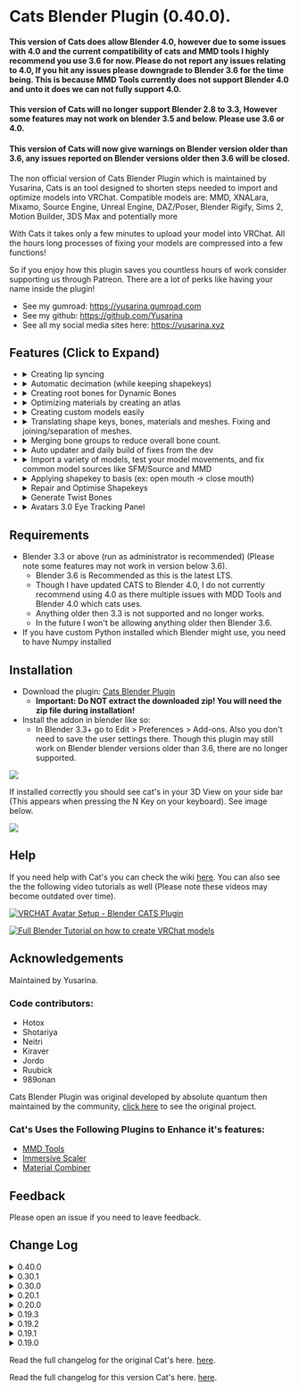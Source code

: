 # Cats Blender Plugin (0.40.0).

#### This version of Cats does allow Blender 4.0, however due to some issues with 4.0 and the current compatibility of cats and MMD tools I highly recommend you use 3.6 for now. Please do not report any issues relating to 4.0, If you hit any issues please downgrade to Blender 3.6 for the time being. This is because MMD Tools currently does not support Blender 4.0 and unto it does we can not fully support 4.0.
#### This version of Cats will no longer support Blender 2.8 to 3.3, However some features may not work on blender 3.5 and below. Please use 3.6 or 4.0.
#### This version of Cats will now give warnings on Blender version older than 3.6, any issues reported on Blender versions older then 3.6 will be closed. 

The non official version of Cats Blender Plugin which is maintained by Yusarina, Cats is an tool designed to shorten steps needed to import and optimize models into VRChat.
Compatible models are: MMD, XNALara, Mixamo, Source Engine, Unreal Engine, DAZ/Poser, Blender Rigify, Sims 2, Motion Builder, 3DS Max and potentially more

With Cats it takes only a few minutes to upload your model into VRChat.
All the hours long processes of fixing your models are compressed into a few functions!

So if you enjoy how this plugin saves you countless hours of work consider supporting us through Patreon.
There are a lot of perks like having your name inside the plugin!

- See my gumroad: https://yusarina.gumroad.com
- See my github: https://github.com/Yusarina
- See all my social media sites here: https://yusarina.xyz

## Features (Click to Expand)
 - <details><summary>Creating lip syncing</summary>

   ## Visemes (Lip Sync)
   ![](https://i.imgur.com/SWjhe9y.png)

   **Mouth visemes are used to show more realistic mouth movement in-game when talking over the microphone.**
   The script generates 15 shape keys from the 3 shape keys you specified. It uses the mouth visemes A, OH and CH to generate this output.
   </details>

 - <details><summary>Automatic decimation (while keeping shapekeys)</summary>

   ## Decimation

   ![](https://i.imgur.com/5u3teLp.png)

   **Decimate your model automatically.**

   ##### Save Decimation
   - This will only decimate meshes with no shape keys.

   ##### Half Decimation
   - This will only decimate meshes with less than 4 shape keys as those are often not used.

   ##### Full Decimation
   - This will decimate your whole model deleting all shape keys in the process.

   ##### Custom Decimation
   - This lets you choose the meshes and shape keys that should not be decimated.

   </details>
 - <details><summary>Creating root bones for Dynamic Bones</summary>

   ## Bone parenting

   ![](https://i.imgur.com/lH8lNVa.png)

   **Useful for Dynamic Bones where it is ideal to have one root bone full of child bones.**
   This works by checking all bones and trying to figure out if they can be grouped together, which will appear in a list for you to choose from. After satisfied with the selection of this group you can then press 'Parent bones' and the child bones will be parented to a new bone named RootBone_xyz

   ##### To parent
   - List of bones that look like they could be parented together to a root bone. Select a group of bones from the list and press "Parent bones"

   ##### Refresh list
   - Clears the group bones list cache and rebuild it, useful if bones have changed or your model

   ##### Parent bones
   - Starts the parent process

 - <details><summary>Optimizing materials by creating an atlas</summary>

   ## Texture atlas

   ![](https://i.imgur.com/Mav3P9e.png)

   **Texture atlas is the process of combining multiple textures into one to drastically reduce draw calls and therefore make your model much more performant**

   ##### Create Atlas
   - Combines all selected materials into one texture. If no material list is generated it will combine all materials.

   ##### Generate Material List
   - Lists all materials of the current model and lets you select which ones you want to combine.

   ##### Useful Tips:
   - Split transparent and non-transparent textures into separate atlases to avoid transparency issues
   - Make sure that the created textures are not too big, because Unity will downscale them to 2048x2048.
     Split them across multiple atlases or reduce the individual texture sizes. This can be easily done in the MatCombiner tab.
   - You can tell Unity to use up to 8k textures.
     Do so by selecting the texture and then choose a different Max Size and/or Compression in the inspector:
     ![](https://i.imgur.com/o01T4Gb.png)

   </details>
 - <details><summary>Creating custom models easily</summary>

   ## Custom Model Creation

   ![](https://i.imgur.com/WZJybq1.png)
   ![](https://i.imgur.com/Ow8vvt1.png)

   **This makes creating custom avatars a breeze!**

   ##### Merge Armatures
   - Merges the selected armature into the selected base armature.
   - **How to use:**
     - Use "Fix Model" on both armatures
       - Select the armature you want to fix in the list above the Fix Model button
       - Ignore the "Bones are missing" warning if one of the armatures is incomplete (e.g hair only)
       - If you don't want to use "Fix Model" make sure that the armature follows the CATS bone structure (https://i.imgur.com/F5KEt0M.png)
       - DO NOT delete any main bones by yourself! CATS will merge them and delete all unused bones afterwards
     - Now you have two options:
       - Only move the mesh:
         - Uncheck the checkbox "Apply Transforms"
         - Move the mesh (and only the mesh!) of the merge armature to the desired position
           - You can use Move, Scale and Rotate
           - CATS will position the bones according to the mesh automatically
       - OR move the armature (and with it the mesh):
         - Check the checkbox "Apply Transforms"
         - Move the armature to the desired position
           - You can use Move, Scale and Rotate
           - Make sure that both meshes and armatures are at their correct positions as they will stay exactly like this
       - If you want to merge multiple objects from the same model it is often better to duplicate the armature for each of them and merge them individually
     - Select the base armature and the armature you want to merge into the base armature in the panel
     - If CATS can't detect the bone structure automatically: select a bone you want to attach the new armature to
       - E.g.: For a hair armature select "Head" as the bone
     - Press the "Merge Armatures" button -> Done!

   ##### Attach Mesh to Armature
   - Attaches the selected mesh to the selected armature.
   - **How to use:**
     - Move the mesh to the desired position
       - You can use Move, Scale and Rotate
       - INFO: The mesh will only be assigned to the selected bone
       - E.g.: A jacket won't work, because it requires multiple bones.
       - E.g.: A ring on a finger works perfectly, because the ring only needs one bone to move with (the finger bone)
     - Select the base armature and the mesh you want to attach to the base armature in the panel
     - Select the bone you want to attach the mesh to in the panel
     - Press the "Attach Mesh" button -> Done!

   </details>

 - <details><summary>Translating shape keys, bones, materials and meshes. Fixing and joining/separation of meshes.</summary>

   ## Model Options

   ![](https://i.imgur.com/y6e3oYS.png)

   ##### Translation
   - Translate certain entities from any japanese to english.
   This uses an internal dictionary and Google Translate.

   ##### Separate by material / loose parts / shapes
   - Separates a mesh by materials or loose parts or by whether or not the mesh is effected by a shape key

   ##### Join meshes
   - Joins all/selected meshes together

   ##### Merge Weights
   - Deletes the selected bones and adds their weight to their respective parents

   ##### Delete Zero Weight Bones
   - Cleans up the bones hierarchy, deleting all bones that don't directly affect any vertices

   ##### Delete Constraints
   - Removes constrains between bones causing specific bone movement as these are not used by VRChat

   ##### Recalculate Normals
   - Makes normals point inside of the selected mesh
   - Don't use this on good looking meshes as this can screw them up

   ##### Flip Normals
   - Flips the direction of the faces' normals of the selected mesh.

   ##### Apply Transformations
   - Applies the position, rotation and scale to the armature and its meshes.

   ##### Remove Doubles
   - Merges duplicated faces and vertices of the selected meshes.
   </details>
 - <details><summary> Merging bone groups to reduce overall bone count.</summary>

   ## Bone merging

   ![](https://i.imgur.com/PL8THn8.png)

   **Lets you reduce overall bone count in a group set of bones.**
   This works by checking all bones and trying to figure out if they can be grouped together, which will appear in a list for you to choose from. After satisfied with the selection of this group you can then set a percentage value how much bones you would like to merge together in itself and press 'Merge bones'

   ##### Refresh list
   - Clears the group bones list cache and rebuild it, useful if bones have changed or your model

   ##### Merge bones
   - Starts the merge process

   </details>
 - <details><summary>Auto updater and daily build of fixes from the dev</summary>

   ## Settings and Updates

   ![SettingsSection](https://i.imgur.com/mcRBg7W.png)

   **This plugin has an auto updater.**
   It checks for a new version automatically once every day.
   This is also where you can install dev version, a most recent build of bug fixes and beta features.
   Dev version is updated automatically to your machine. Dev version changes very often in response to bugs and issues reported in the issues page on github or on the cats discord server.
   </details>
 - <details><summary>Import a variety of models, test your model movements, and fix common model sources like SFM/Source and MMD</summary>

   ## Model
   ![](https://i.imgur.com/rfDIy6e.png)

   ##### Import/Export Model
   - Imports a model of the selected type with the optimal settings
   - Exports a model as an .fbx with the optimal settings

   ##### Fix Model
   - Fixes your model automatically by:
     - Reparenting bones
     - Removing unnecessary bones
     - Renaming and translating objects and bones
     - Mixing weight paints
     - Rotating the hips
     - Joining meshes
     - Removing rigidbodies, joints and bone groups
     - Removing bone constraints
     - Deleting unused vertex groups
     - Using the correct shading
     - Making it compatible with Full Body Tracking
     - Combining similar materials

   ##### Start Pose Mode
   - Lets you test how bones will move.

   ##### Pose to Shape Key
   - Saves your current pose as a new shape key.

   ##### Apply as Rest Pose
   - Applies the current pose position as the new rest position. This saves the shape keys and repairs ones that were broken due to scaling
   </details>
 - <details><summary>Applying shapekey to basis (ex: open mouth -> close mouth)</summary>

   ## Shape Key

   ![](https://i.imgur.com/zEnr1KA.png)

   **Apply Shape Key as Basis**
   - Applies the selected shape key as the new Basis and creates a reverted shape key from the selected one.
   </details>
   <details><summary>Repair and Optimise Shapekeys</summary>

   ## Repair Shape Keys Optimise Shapekeys

   ![](https://i.imgur.com/xKaCY3u.png)

   **Repair Shape Keys**
   - Attempts to repair shape keys which can get broken by some blender operations.
   
   **Optimise Shape Keys**
   - Moves all shapeekey affected geometry into it's own mesh, decreasing gpu cost, you need to combine all meshes for this to be effective.
   </details>
   <details><summary>Generate Twist Bones</summary>

   ## Generate Twist Bones

   ![](https://i.imgur.com/G7oZiMO.png)

   **Generate Twist Bones**
   - Attempts to generate an twist bone for a selected bone.
   </details>
 - <details><summary>Avatars 3.0 Eye Tracking Panel</summary>

   ## Avatars 3.0 Eye Tracking Panel
   ![](https://i.imgur.com/x5Hkmfi.png)

   **Rotate eye bones so they point straight up and have zero roll, simplifying the eye-tracking setup in Unity for VRChat.**
   This feature was a pull request by Mysteryem on the original Cats project so i ported it over.
   Original request https://github.com/absolute-quantum/cats-blender-plugin/pull/599
   </details>

## Requirements

- Blender 3.3 or above (run as administrator is recommended) (Please note some features may not work in version below 3.6).
  - Blender 3.6 is Recommended as this is the latest LTS.
  - Though I have updated CATS to Blender 4.0, I do not currently recommend using 4.0 as there multiple issues with MDD Tools and Blender 4.0 which cats uses.
  - Anything older then 3.3 is not supported and no longer works.
  - In the future I won't be allowing anything older then Blender 3.6.
- If you have custom Python installed which Blender might use, you need to have Numpy installed

## Installation

- Download the plugin: [Cats Blender Plugin](https://github.com/Yusarina/Cats-Blender-Plugin-Unofficial-/archive/refs/heads/main.zip)
   - **Important: Do NOT extract the downloaded zip! You will need the zip file during installation!**
 - Install the addon in blender like so:
   - In Blender 3.3+ go to Edit > Preferences > Add-ons. Also you don't need to save the user settings there. Though this plugin may still work on Blender blender versions older than 3.6, there are no longer supported.

![](https://i.imgur.com/LsEDL6q.gif)

If installed correctly you should see cat's in your 3D View on your side bar (This appears when pressing the N Key on your keyboard). See image below.

![](https://i.imgur.com/WPoLbwK.png)

## Help

If you need help with Cat's you can check the wiki [here](https://github.com/Yusarina/Cats-Blender-Plugin-Unofficial-/wiki).
You can also see the the following video tutorials as well (Please note these videos may become outdated over time).

[![VRCHAT Avatar Setup - Blender CATS Plugin](https://i.ytimg.com/vi/2fJMaxbBewg/0.jpg)](https://www.youtube.com/watch?v=2fJMaxbBewg)

[![Full Blender Tutorial on how to create VRChat models](https://i.ytimg.com/vi/2NdPHW4_SOg/0.jpg)](https://www.youtube.com/watch?v=2NdPHW4_SOg)

## Acknowledgements

Maintained by Yusarina.

### Code contributors:
- Hotox
- Shotariya
- Neitri
- Kiraver
- Jordo
- Ruubick
- 989onan

Cats Blender Plugin was original developed by absolute quantum then maintained by the community, [click here](https://github.com/absolute-quantum/cats-blender-plugin) to see the original project.

### Cat's Uses the Following Plugins to Enhance it's features:

 - [MMD Tools](https://github.com/UuuNyaa/blender_mmd_tools)
 - [Immersive Scaler](https://github.com/triazo/immersive_scaler)
 - [Material Combiner](https://github.com/Grim-es/material-combiner-addon)

## Feedback

Please open an issue if you need to leave feedback.

## Change Log
<details><summary>0.40.0</summary>
  ## 0.40.0
  #### IMPORTANT WE DO NOT SUPPORT ANY BLENDER VERSION BELOW 3.6 IF YOU HAVE ANY ISSUES PLEASE UPGRADE TO BLENDER 3.6.

- Added Twist Bone Generation.
- Added Repair Shapekeys Generation.
- Added Optimised Shapekeys.
- CAT's is no longer supported on versions below 3.6.
- 4.0 Fixes by Mysteryem absolute-quantum/cats-blender-plugin#648
- Cleanup of old code.
- Removed Tuxedo, I decided no to integrate this into cats.
- Removed of any references to blender 2.79. Cats have not supported this version for a while and I see no point having this in the code anymore.
- Preparing for a new option to remove material from the material combiner list.
- Small bug fixes.
</details>
<details><summary>0.30.1</summary>

   ## 0.30.1
   #### IMPORTANT! This will be the last version that supports Blender 2.8, 2.9 or 3.0. Next versions will only support 3.1 and above, this is due to MMD tools not working as well on older versions.

- Added Support for Blender 4.0.
- Updated Readme with newer text and pictures.
- Fixed Text in the dev build installtion confirmation not displaying.
- Fixed the quick decimation button lable and description not displaying.
- Fixed the "bpy.ops.mmd_tools.set_shadeless_glsl_shading" error.
</details>
<details><summary>0.30.0</summary>

   ## 0.30.0
   ###IMPORTANT: This will be the last version that supports Blender 2.79.

- Cats no longer supports blender versions older then 2.8, this means I dropped support for 2.79.
- Change to some internal classes which seem to conflict with Tuxedo, hopefully this fixes issues if you have both plugins.
- Bug fixes.
</details>
<details><summary>0.20.1</summary>

   ## 0.20.1

- Updated MMD Tools to latest version.
- Change patchlog link to correct github.
- Updated Wiki link.
- Removed all VRC SDK 2.0 stuff, SDK2 is now completely obsolete and should not be used anyway.
</details>
<details><summary>0.20.0</summary>

   ## 0.20.0

- Removed Patreon and removed supporters tab fully. I done this because the original project is dead.
- Change the discord link to go to the github wiki, i going to put up some basic things on there at somepoint.
- Added in credits that i maintaining this version.
- Added 3.0 Eye Tracking by Mysteryem
- Fix for Unselect all being called too many times.
</details>
<details><summary>0.19.3</summary>

   ## 0.19.3

- Fix for update loop.
</details>
<details><summary>0.19.2</summary>

   ## 0.19.2

- Updated for Blender 3.6
</details>
<details><summary>0.19.1</summary>

   ## 0.19.1

- Fixed Google Translate error (you aren't banned by Google)
</details>
<details><summary>0.19.0</summary>

   ## 0.19.0

- **Fully compatible with Blender 2.93**
- **Translations:**
  - **Added Korean translation!**
    - Cats is now translated into Korean by a large portion
    - To use it, simply change your Blender language to Korean and then restart Blender or select it in the Cats Settings
    - Thanks to **Siromori** for contributing the translation! <3
  - Added Cats Ui Language setting
    - This lets you choose in which language Cats should be displayed
    - Setting it to "auto" will choose the current Blender language
  - Added button to download the latest Cats Translations
    - This feature is for translators to test their translations in the plugin
    - If you want to help to translate Cats into any language, please let me (Hotox) know in our Discord
- **Model Options:**
  - Added "Connect Bones" button
  - Added options to keep merged bones and to merge the bones of visible meshes only
- **Custom Model Creation:**
  - Reworked "Attach Mesh" feature, it is much more reliable now
- **General:**
  - Fixed translation errors
  - Updated mmd_tools
- **Bake: (by feilen)**
  - Emission influence baking: fake realtime lighting based on your emissive channel, quest-compatible!
  - 'Manual' reprojection mode for Bake: creating new UV maps called 'Target' will allow you to re-bake to a specific layout.
  - 'Optimize static shapekeys' option
    - Splits your mesh into two skinned meshes, one with all shapekey-influenced geometry,
      one with the rest (and fixes the normals in place). Significantly improves GPU performance, especially when a lot of shapekeys are in effect.
      Needs the lighting anchor point in Unity to be set to the armature Hips on both, or you'll get lighting artifacts.
  - Introduce 'BakeFixer.cs', which is a run-time unity script that hopefully should do the lighting work for you.
  - 'Ignore hidden objects' option
    - When baking, this will ignore any objects you currently have hidden, making it easier to create different versions of your avatar.
  - Apply Current Shapekey Mix option
    - Sets your basis to whatever current mix of shapekeys you have. Always-on shapekeys are terrible for performance,
      so if you have some that are only intended to customize the character without updates, this will help with that.
  - '_bake' shapekeys: any shapekey with '_bake' at the end will be applied and completely removed, allowing the static shapekeys option to work better.
    If you're an avatar creator distributing bases, this is recommended for character customization keys!
  - Misc: Updated defaults to be in line with updated Quest limits.
</details>

Read the full changelog for the original Cat's here. [here](https://github.com/michaeldegroot/cats-blender-plugin/releases).

Read the full changelog for this version Cat's here. [here](https://github.com/Yusarina/Cats-Blender-Plugin-Unofficial-/releases).
